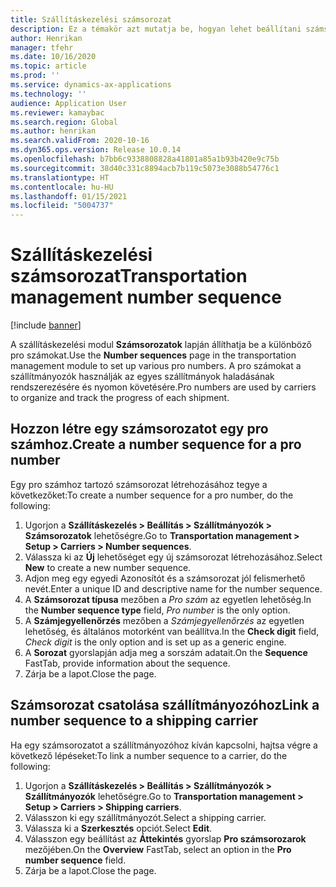 ```yaml
---
title: Szállításkezelési számsorozat
description: Ez a témakör azt mutatja be, hogyan lehet beállítani számsorozatokat a szállításkezeléshez.
author: Henrikan
manager: tfehr
ms.date: 10/16/2020
ms.topic: article
ms.prod: ''
ms.service: dynamics-ax-applications
ms.technology: ''
audience: Application User
ms.reviewer: kamaybac
ms.search.region: Global
ms.author: henrikan
ms.search.validFrom: 2020-10-16
ms.dyn365.ops.version: Release 10.0.14
ms.openlocfilehash: b7bb6c9338808828a41801a85a1b93b420e9c75b
ms.sourcegitcommit: 38d40c331c8894acb7b119c5073e3088b54776c1
ms.translationtype: HT
ms.contentlocale: hu-HU
ms.lasthandoff: 01/15/2021
ms.locfileid: "5004737"
---
```

# <a name="transportation-management-number-sequence"></a><span data-ttu-id="947f3-103">Szállításkezelési számsorozat</span><span class="sxs-lookup"><span data-stu-id="947f3-103">Transportation management number sequence</span></span>

[!include [banner](../includes/banner.md)]

<span data-ttu-id="947f3-104">A szállításkezelési modul **Számsorozatok** lapján állíthatja be a különböző pro számokat.</span><span class="sxs-lookup"><span data-stu-id="947f3-104">Use the **Number sequences** page in the transportation management module to set up various pro numbers.</span></span> <span data-ttu-id="947f3-105">A pro számokat a szállítmányozók használják az egyes szállítmányok haladásának rendszerezésére és nyomon követésére.</span><span class="sxs-lookup"><span data-stu-id="947f3-105">Pro numbers are used by carriers to organize and track the progress of each shipment.</span></span>

## <a name="create-a-number-sequence-for-a-pro-number"></a><span data-ttu-id="947f3-106">Hozzon létre egy számsorozatot egy pro számhoz.</span><span class="sxs-lookup"><span data-stu-id="947f3-106">Create a number sequence for a pro number</span></span>

<span data-ttu-id="947f3-107">Egy pro számhoz tartozó számsorozat létrehozásához tegye a következőket:</span><span class="sxs-lookup"><span data-stu-id="947f3-107">To create a number sequence for a pro number, do the following:</span></span>

1. <span data-ttu-id="947f3-108">Ugorjon a **Szállításkezelés \> Beállítás \> Szállítmányozók \> Számsorozatok** lehetőségre.</span><span class="sxs-lookup"><span data-stu-id="947f3-108">Go to **Transportation management \> Setup \> Carriers \> Number sequences**.</span></span>
1. <span data-ttu-id="947f3-109">Válassza ki az **Új** lehetőséget egy új számsorozat létrehozásához.</span><span class="sxs-lookup"><span data-stu-id="947f3-109">Select **New** to create a new number sequence.</span></span>
1. <span data-ttu-id="947f3-110">Adjon meg egy egyedi Azonosítót és a számsorozat jól felismerhető nevét.</span><span class="sxs-lookup"><span data-stu-id="947f3-110">Enter a unique ID and descriptive name for the number sequence.</span></span>
1. <span data-ttu-id="947f3-111">A **Számsorozat típusa** mezőben a *Pro szám* az egyetlen lehetőség.</span><span class="sxs-lookup"><span data-stu-id="947f3-111">In the **Number sequence type** field, *Pro number* is the only option.</span></span>
1. <span data-ttu-id="947f3-112">A **Számjegyellenőrzés** mezőben a *Számjegyellenőrzés* az egyetlen lehetőség, és általános motorként van beállítva.</span><span class="sxs-lookup"><span data-stu-id="947f3-112">In the **Check digit** field, *Check digit* is the only option and is set up as a generic engine.</span></span>
1. <span data-ttu-id="947f3-113">A **Sorozat** gyorslapján adja meg a sorszám adatait.</span><span class="sxs-lookup"><span data-stu-id="947f3-113">On the **Sequence** FastTab, provide information about the sequence.</span></span>
1. <span data-ttu-id="947f3-114">Zárja be a lapot.</span><span class="sxs-lookup"><span data-stu-id="947f3-114">Close the page.</span></span>

## <a name="link-a-number-sequence-to-a-shipping-carrier"></a><span data-ttu-id="947f3-115">Számsorozat csatolása szállítmányozóhoz</span><span class="sxs-lookup"><span data-stu-id="947f3-115">Link a number sequence to a shipping carrier</span></span>

<span data-ttu-id="947f3-116">Ha egy számsorozatot a szállítmányozóhoz kíván kapcsolni, hajtsa végre a következő lépéseket:</span><span class="sxs-lookup"><span data-stu-id="947f3-116">To link a number sequence to a carrier, do the following:</span></span>

1. <span data-ttu-id="947f3-117">Ugorjon a **Szállításkezelés \> Beállítás \> Szállítmányozók \> Szállítmányozók** lehetőségre.</span><span class="sxs-lookup"><span data-stu-id="947f3-117">Go to **Transportation management \> Setup \> Carriers \> Shipping carriers**.</span></span>
1. <span data-ttu-id="947f3-118">Válasszon ki egy szállítmányozót.</span><span class="sxs-lookup"><span data-stu-id="947f3-118">Select a shipping carrier.</span></span>
1. <span data-ttu-id="947f3-119">Válassza ki a **Szerkesztés** opciót.</span><span class="sxs-lookup"><span data-stu-id="947f3-119">Select **Edit**.</span></span>
1. <span data-ttu-id="947f3-120">Válasszon egy beállítást az **Áttekintés** gyorslap **Pro számsorozarok** mezőjében.</span><span class="sxs-lookup"><span data-stu-id="947f3-120">On the **Overview** FastTab, select an option in the **Pro number sequence** field.</span></span>
1. <span data-ttu-id="947f3-121">Zárja be a lapot.</span><span class="sxs-lookup"><span data-stu-id="947f3-121">Close the page.</span></span>

